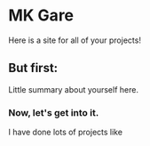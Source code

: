 # MK Gare

Here is a site for all of your projects!

## But first: 
Little summary about yourself here.

### Now, let's get into it. 
I have done lots of projects like

